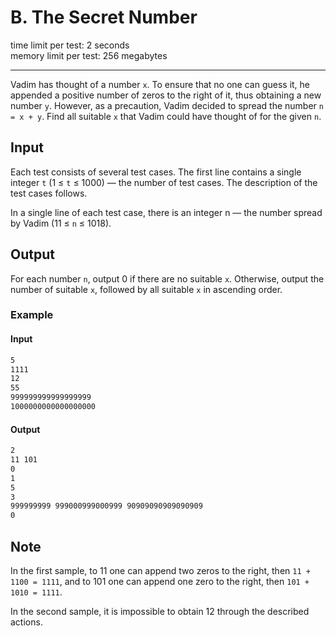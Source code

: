 # B. The Secret Number

time limit per test: 2 seconds\
memory limit per test: 256 megabytes

---

Vadim has thought of a number `x`. To ensure that no one can guess it, he appended a positive number of zeros to the right of it, thus obtaining a new number `y`. However, as a precaution, Vadim decided to spread the number `n = x + y`. Find all suitable `x` that Vadim could have thought of for the given `n`.

## Input

Each test consists of several test cases. The first line contains a single integer `t`
(1 ≤ `t` ≤ 1000) — the number of test cases. The description of the test cases follows.

In a single line of each test case, there is an integer n — the number spread by Vadim (11 ≤ `n` ≤ 1018).

## Output

For each number `n`, output 0 if there are no suitable `x`. Otherwise, output the number of suitable `x`, followed by all suitable `x` in ascending order.

### Example

#### Input

```txt
5
1111
12
55
999999999999999999
1000000000000000000
```

#### Output

```txt
2
11 101
0
1
5
3
999999999 999000999000999 90909090909090909
0
```

## Note

In the first sample, to 11 one can append two zeros to the right, then `11 + 1100 = 1111`, and to 101 one can append one zero to the right, then `101 + 1010 = 1111`.

In the second sample, it is impossible to obtain 12 through the described actions.
